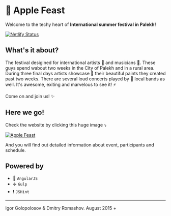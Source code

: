 # 🍏 Apple Feast

Welcome to the techy heart of **International summer festival in Palekh!**

[![Netlify Status](https://api.netlify.com/api/v1/badges/8467d420-166a-4a82-aa5b-5a9b8a064996/deploy-status)](https://app.netlify.com/sites/stupefied-khorana-ce985a/deploys)

## What's it about?

The festival desigined for international artists 🎨 and musicians 🎸.
These guys spend wabout two weeks in the City of Palekh and in a rural area.
During three final days artists showcase 🎂 their beautiful paints they created past two weeks.
There are several loud concerts played by 🎺 local bands as well. It's awesome, exiting and marvelous to see it! ⚡️

Come on and join us! ✨

## Here we go!

Check the website by clicking this huge image ⤵️

[![Apple Feast](http://fest.artpalekh.ru/tile-wide.png)](http://fest.artpalekh.ru/)

And you will find out detailed information about event, participants and schedule.

## Powered by
- 🔺 `AngularJS`
- ✈️ `Gulp`
- ❗️ `JSHint`

---

Igor Golopolosov & Dmitry Romashov. August 2015 +
